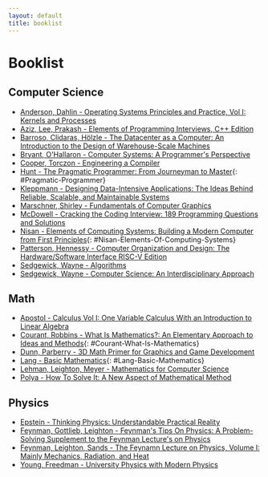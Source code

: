 ```yaml
---
layout: default
title: booklist
---
```


# Booklist

## Computer Science
- [Anderson, Dahlin - Operating Systems Principles and Practice, Vol I: Kernels and Processes](https://www.goodreads.com/book/show/26255746-operating-systems)
- [Aziz, Lee, Prakash - Elements of Programming Interviews, C++ Edition](https://www.goodreads.com/book/show/29731528-elements-of-programming-interviews)
- [Barroso, Clidaras, Hölzle - The Datacenter as a Computer: An Introduction to the Design of Warehouse-Scale Machines](https://www.goodreads.com/book/show/5732978-the-datacenter-as-a-computer)
- [Bryant, O'Hallaron - Computer Systems: A Programmer's Perspective](https://www.goodreads.com/book/show/25403633-computer-systems)
- [Cooper, Torczon - Engineering a Compiler](https://www.goodreads.com/book/show/3408316-engineering-a-compiler-second-edition)
- [Hunt - The Pragmatic Programmer: From Journeyman to Master](https://www.goodreads.com/book/show/4099.The_Pragmatic_Programmer){: #Pragmatic-Programmer}
- [Kleppmann - Designing Data-Intensive Applications: The Ideas Behind Reliable, Scalable, and Maintainable Systems](https://www.goodreads.com/book/show/23463279-designing-data-intensive-applications)
- [Marschner, Shirley - Fundamentals of Computer Graphics](https://www.goodreads.com/book/show/1933732.Fundamentals_of_Computer_Graphics)
- [McDowell - Cracking the Coding Interview: 189 Programming Questions and Solutions](https://www.goodreads.com/book/show/25707092-cracking-the-coding-interview)
- [Nisan - Elements of Computing Systems: Building a Modern Computer from First Principles](https://www.goodreads.com/book/show/910789.The_Elements_of_Computing_Systems){: #Nisan-Elements-Of-Computing-Systems}
- [Patterson, Hennessy - Computer Organization and Design: The Hardware/Software Interface RISC-V Edition](https://www.goodreads.com/book/show/35270665-computer-organization-and-design-risc-v-edition)
- [Sedgewick, Wayne - Algorithms](https://www.goodreads.com/en/book/show/10803540)
- [Sedgewick, Wayne - Computer Science: An Interdisciplinary Approach](https://www.goodreads.com/book/show/26260896-computer-science)

## Math
- [Apostol - Calculus Vol I: One Variable Calculus With an Introduction to Linear Algebra](https://www.goodreads.com/book/show/282035.Calculus_Volume_1)
- [Courant, Robbins - What Is Mathematics?: An Elementary Approach to Ideas and Methods](https://www.goodreads.com/book/show/584620.What_Is_Mathematics_){: #Courant-What-Is-Mathematics}
- [Dunn, Parberry - 3D Math Primer for Graphics and Game Development](https://www.goodreads.com/book/show/10226560-3d-math-primer-for-graphics-and-game-development)
- [Lang - Basic Mathematics](https://www.goodreads.com/book/show/79781.Basic_Mathematics){: #Lang-Basic-Mathematics}
- [Lehman, Leighton, Meyer - Mathematics for Computer Science](https://www.goodreads.com/book/show/34554089-mathematics-for-computer-science)
- [Polya - How To Solve It: A New Aspect of Mathematical Method](https://www.goodreads.com/book/show/192221.How_to_Solve_It)

## Physics
- [Epstein - Thinking Physics: Understandable Practical Reality](https://www.goodreads.com/book/show/268266.Thinking_Physics)
- [Feynman, Gottlieb, Leighton - Feynman's Tips On Physics: A Problem-Solving Supplement to the Feynman Lecture's on Physics](https://www.goodreads.com/en/book/show/5547)
- [Feynman, Leighton, Sands - The Feynamn Lecture on Physics, Volume I: Mainly Mechanics, Radiation, and Heat](https://www.goodreads.com/book/show/17278.The_Feynman_Lectures_on_Physics_Vol_1)
- [Young, Freedman - University Physics with Modern Physics](https://www.goodreads.com/book/show/10009608-university-physics-with-modern-physics)
